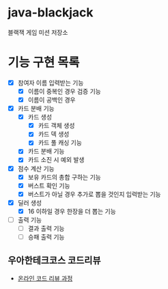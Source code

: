 # java-blackjack
블랙잭 게임 미션 저장소

# 기능 구현 목록
- [x] 참여자 이름 입력받는 기능  
    - [x] 이름이 중복인 경우 검증 기능
    - [x] 이름이 공백인 경우
    
- [x] 카드 분배 기능 
    - [x] 카드 생성 
        - [x] 카드 객체 생성
        - [x] 카드 덱 생성 
        - [x] 카드 풀 캐싱 기능 
    - [x] 카드 분배 기능 
    - [x] 카드 소진 시 예외 발생
    
- [x] 점수 계산 기능
    - [x] 보유 카드의 총합 구하는 기능 
    - [x] 버스트 확인 기능
    - [x] 버스트가 아닐 경우 추가로 뽑을 것인지 입력받는 기능
    
- [x] 딜러 생성
    - [x] 16 이하일 경우 한장을 더 뽑는 기능   
    
- [ ] 출력 기능
    - [ ] 결과 출력 기능
    - [ ] 승패 출력 기능 

## 우아한테크코스 코드리뷰
* [온라인 코드 리뷰 과정](https://github.com/woowacourse/woowacourse-docs/blob/master/maincourse/README.md)